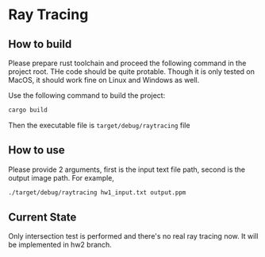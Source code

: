 # Ray Tracing

## How to build

Please prepare rust toolchain and proceed the following command in the project root.
THe code should be quite protable. Though it is only tested on MacOS, it should work fine on Linux and Windows as well.

Use the following command to build the project:

```bash
cargo build
```

Then the executable file is `target/debug/raytracing` file

## How to use

Please provide 2 arguments, first is the input text file path, second is the output image path.
For example,

```bash
./target/debug/raytracing hw1_input.txt output.ppm
```

## Current State

Only intersection test is performed and there's no real ray tracing now.
It will be implemented in hw2 branch.
